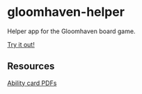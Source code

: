 # gloomhaven-helper
Helper app for the Gloomhaven board game.

[Try it out!](https://ondrakrat.github.io/gloomhaven-helper)

## Resources
[Ability card PDFs](https://drive.google.com/drive/u/0/folders/0B8ppELln5Z0rLXdWYnh3QkZuMU0)

